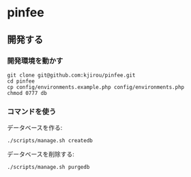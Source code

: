 pinfee
======


## 開発する

### 開発環境を動かす

```
git clone git@github.com:kjirou/pinfee.git
cd pinfee
cp config/environments.example.php config/environments.php
chmod 0777 db
```


### コマンドを使う

データベースを作る:

```
./scripts/manage.sh createdb
```

データベースを削除する:

```
./scripts/manage.sh purgedb
```
